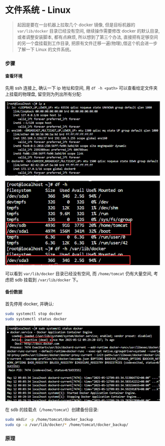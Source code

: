 文件系统 - Linux
===

>   起因是要在一台机器上拉取几个 docker 镜像, 但是目标机器的 `var/lib/docker` 目录已经没有空间, 继续操作需要修改 docker 的默认目录, 或者调整安装脚本, 都有点麻烦, 所以想到了第三个办法, 直接把有足够空间的另一个盘挂载到工作目录, 把原有文件迁移一遍(物理),借这个机会进一步了解一下 Linux 的文件系统。

### 步骤

#### 查看环境

先用 ssh 连接上, 确认一下 ip 地址和空间, 用 `df -h <path>` 可以查看给定文件夹上挂载的物理盘, 留空则为列出所有分配:

![1-1.png](1-1.png)

![1-2.png](1-2.png)

可以看到 `var/lib/docker` 目录已经没有空间, 而 `/home/tomcat` 仍有大量空间, 考虑把 sdb 挂载到 `/var/lib/docker` 下。

#### 备份数据

首先停用 docker, 并确认:

```bash
sudo systemctl stop docker
sudo systemctl status docker
```

![2-1.png](2-1.png)

在 sdb 的挂载点（`/home/tomcat`）创建备份目录:

```bash
sudo mkdir -p /home/tomcat/docker_backup
sudo cp -a /var/lib/docker/* /home/tomcat/docker_backup/
```


### 原理